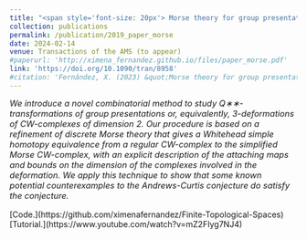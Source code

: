 ```yaml
---
title: "<span style='font-size: 20px'> Morse theory for group presentations"
collection: publications
permalink: /publication/2019_paper_morse
date: 2024-02-14
venue: Transactions of the AMS (to appear)
#paperurl: 'http://ximena_fernandez.github.io/files/paper_morse.pdf'
link: 'https://doi.org/10.1090/tran/8958'
#citation: 'Fernández, X. (2023) &quot;Morse theory for group presentations.&quot; <i>Trans. Amer. Math. Soc. 377 (2024), 2495-2523 </i>'
---
```


<p style="font-size:11pt; font-style:italic">
We introduce a novel combinatorial method to study Q∗∗-transformations of group presentations or, equivalently, 3-deformations of CW-complexes of dimension 2. Our procedure is based on a refinement of discrete Morse theory that gives a Whitehead simple homotopy equivalence from a regular CW-complex to the simplified Morse CW-complex, with an explicit description of the attaching maps and bounds on the dimension of the complexes involved in the deformation. We apply this technique to show that some known potential counterexamples to the Andrews-Curtis conjecture do satisfy the conjecture.
</p>
[Code.](https://github.com/ximenafernandez/Finite-Topological-Spaces)
[Tutorial.](https://www.youtube.com/watch?v=mZ2FIyg7NJ4)


